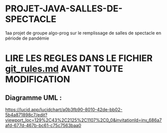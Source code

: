 # PROJET-JAVA-SALLES-DE-SPECTACLE
1aa projet  de groupe algo-prog sur le remplissage de salles de spectacle en période de pandémie

# LIRE LES REGLES DANS LE FICHIER [git_rules.md](git_rules.md) AVANT TOUTE MODIFICATION

## Diagramme UML :
https://lucid.app/lucidchart/a0b3fb90-8010-42de-bb02-5b4a871898c7/edit?viewport_loc=129%2C43%2C2125%2C1107%2C0_0&invitationId=inv_686a7afd-677d-467b-bc61-c75c7563baa0
